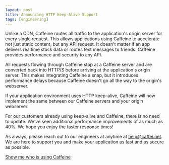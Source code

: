 ```yaml
---
layout: post
title: Announcing HTTP Keep-Alive Support
tags: [engineering]
---
```


Unlike a CDN, Caffeine routes all traffic to the application's origin server for every single request. This allows applications using Caffeine to accelerate not just static content, but any API request. It doesn't matter if an app delivers realtime stock data or routes text messages to friends. Caffeine provides performance and security to any API. 

All requests flowing through Caffeine stop at a Caffeine server and are converted back into HTTP/S before arriving at the application's origin server. This makes integrating Caffeine a snap, but it introduces performance delays because Caffeine doesn't go all the way to the origin's webserver. 

If your application environment uses HTTP keep-alive, Caffeine will now implement the same between our Caffeine servers and your origin webserver. 

For our customers already using keep-alive and Caffeine, there is no need to update.  We've seen additional performance improvements of as much as 40%. We hope you enjoy the faster response times!

As always, please reach out to our engineers at anytime at help@caffei.net. We are here to support you and make your application as fast and as secure as possible.



<div class='text-center'>
<a href='/customers' class='btn btn-warning btn-lg btn-sidepadding'>Show me who is using Caffeine</a>
</div>
<br />
<!--   <h4> Caffeine is loved by these fine companies...</h4>
  <div class="text-center">
    <img src="{{ site.baseurl }}/img/logoboard.png" />
  </div> -->
</section>

<!-- <div class="text-center">
  <img src="{{ site.baseurl }}/img/logoboard.png" />
</div>

 -->
